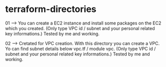 # terraform-directories
01 --> You can create a EC2 instance and install some packages on the EC2 which you created. (Only type VPC id / subnet and your personal related key informations.) Tested by me and working.

02 --> Cretated for VPC creation. With this directory you can create a VPC. Yo can find subnet details below vpc.tf / module vpc. (Only type VPC id / subnet and your personal related key informations.) Tested by me and working.
